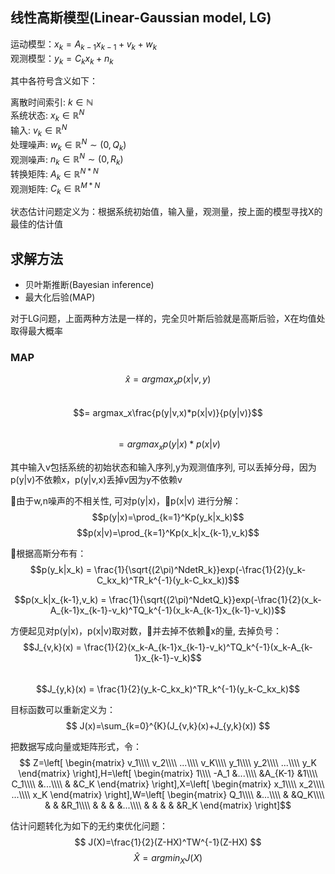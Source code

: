 ## 线性高斯模型(Linear-Gaussian model, LG)

运动模型：$x_k = A_{k-1}x_{k-1} + v_k + w_k$  
观测模型：$y_k = C_kx_k + n_k$  
  
其中各符号含义如下：  
  
离散时间索引: $k \in \mathbb{N}$  
系统状态: $x_k \in \mathbb{R}^N$  
输入: $v_k \in \mathbb{R}^N$  
处理噪声: $w_k \in \mathbb{R}^N \sim (0, Q_k)$  
观测噪声: $n_k \in \mathbb{R}^N \sim (0, R_k)$  
转换矩阵: $A_k \in \mathbb{R}^{N*N}$    
观测矩阵: $C_k \in \mathbb{R}^{M*N}$
   
状态估计问题定义为：根据系统初始值，输入量，观测量，按上面的模型寻找X的最佳的估计值  
  
## 求解方法
* 贝叶斯推断(Bayesian inference)
* 最大化后验(MAP)
  
对于LG问题，上面两种方法是一样的，完全贝叶斯后验就是高斯后验，X在均值处取得最大概率  

### MAP
$$\hat{x} = argmax_xp(x|v,y)$$  
$$= argmax_x\frac{p(y|v,x)*p(x|v)}{p(y|v)}$$  
$$= argmax_xp(y|x)*p(x|v)$$  

其中输入v包括系统的初始状态和输入序列,y为观测值序列, 可以丢掉分母，因为p(y|v)不依赖x，p(y|v,x)丢掉v因为y不依赖v  
  
由于w,n噪声的不相关性, 可对p(y|x)，p(x|v) 进行分解：  
$$p(y|x)=\prod_{k=1}^Kp(y_k|x_k)$$
$$p(x|v)=\prod_{k=1}^Kp(x_k|x_{k-1},v_k)$$

根据高斯分布有：  
$$p(y_k|x_k) = \frac{1}{\sqrt{(2\pi)^NdetR_k}}exp(-\frac{1}{2}(y_k-C_kx_k)^TR_k^{-1}(y_k-C_kx_k))$$ 

$$p(x_k|x_{k-1},v_k) = \frac{1}{\sqrt{(2\pi)^NdetQ_k}}exp(-\frac{1}{2}(x_k-A_{k-1}x_{k-1}-v_k)^TQ_k^{-1}(x_k-A_{k-1}x_{k-1}-v_k))$$
  
方便起见对p(y|x)，p(x|v)取对数，并去掉不依赖x的量, 去掉负号：  
$$J_{v,k}(x) = \frac{1}{2}(x_k-A_{k-1}x_{k-1}-v_k)^TQ_k^{-1}(x_k-A_{k-1}x_{k-1}-v_k)$$  
$$J_{y,k}(x) = \frac{1}{2}(y_k-C_kx_k)^TR_k^{-1}(y_k-C_kx_k)$$
  
目标函数可以重新定义为：  
$$
J(x)=\sum_{k=0}^{K}(J_{v,k}(x)+J_{y,k}(x))  
$$
  
把数据写成向量或矩阵形式，令：  
$$
Z=\left[
\begin{matrix}
    v_1\\\\
    v_2\\\\
    ...\\\\
    v_K\\\\
    y_1\\\\
    y_2\\\\
    ...\\\\
    y_K
\end{matrix}
\right],H=\left[
\begin{matrix}
    1\\\\ 
    -A_1    &...\\\\  
            &A_{K-1}    &1\\\\  
    C_1\\\\  
            &...\\\\  
            &      &C_K
\end{matrix}
\right],X=\left[
\begin{matrix}
    x_1\\\\
    x_2\\\\  
    ...\\\\  
    x_K  
\end{matrix}
\right],W=\left[
\begin{matrix}
    Q_1\\\\  
        &...\\\\
        &   &Q_K\\\\
        &   &   &R_1\\\\
        &   &   &   &...\\\\
        &   &   &   &   &R_K
\end{matrix}
\right]$$

估计问题转化为如下的无约束优化问题：  
$$
J(X)=\frac{1}{2}(Z-HX)^TW^{-1}(Z-HX)  
$$
$$
\hat{X}=argmin_XJ(X)  
$$
